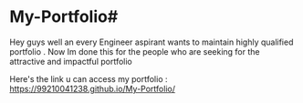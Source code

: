 # My-Portfolio#

Hey guys well an every Engineer aspirant wants to maintain highly qualified portfolio .
Now Im done this for the people who are seeking for the attractive and impactful portfolio 

Here's the link u can access my portfolio : https://99210041238.github.io/My-Portfolio/

